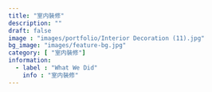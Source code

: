```yaml
---
title: "室内裝修"
description: ""
draft: false
image : "images/portfolio/Interior Decoration (11).jpg"
bg_image: "images/feature-bg.jpg"
category: [ "室内裝修"]
information:
  - label : "What We Did"
    info : "室内裝修"
---
```



